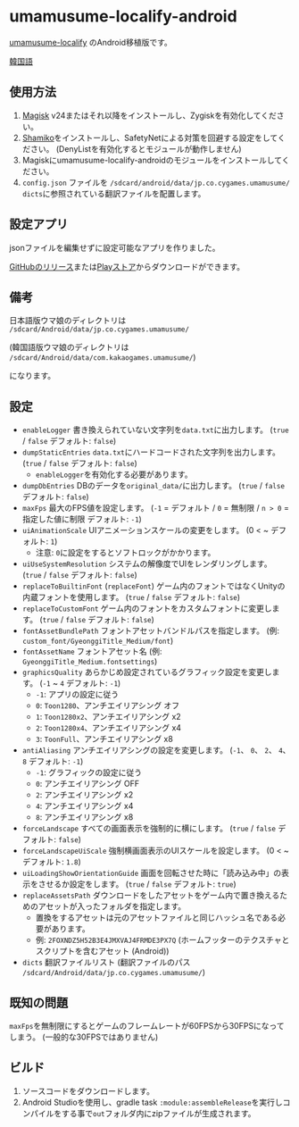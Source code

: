 ﻿# umamusume-localify-android
[umamusume-localify](https://github.com/GEEKiDoS/umamusume-localify) のAndroid移植版です。

[韓国語](README.ko-KR.md)

## 使用方法
1. [Magisk](https://github.com/topjohnwu/Magisk) v24またはそれ以降をインストールし、Zygiskを有効化してください。
2. [Shamiko](https://github.com/LSPosed/LSPosed.github.io/releases)をインストールし、SafetyNetによる対策を回避する設定をしてください。 (DenyListを有効化するとモジュールが動作しません)
3. Magiskにumamusume-localify-androidのモジュールをインストールしてください。
4. `config.json` ファイルを `/sdcard/android/data/jp.co.cygames.umamusume/` `dicts`に参照されている翻訳ファイルを配置します。
## 設定アプリ
jsonファイルを編集せずに設定可能なアプリを作りました。

[GitHubのリリース](https://github.com/Kimjio/umamusume-localify-android/releases)または[Playストア](https://play.google.com/store/apps/details?id=com.kimjio.umamusumelocalify.settings)からダウンロードができます。

## 備考
日本語版ウマ娘のディレクトリは `/sdcard/Android/data/jp.co.cygames.umamusume/`

(韓国語版ウマ娘のディレクトリは `/sdcard/Android/data/com.kakaogames.umamusume/`)

になります。

## 設定
- `enableLogger` 書き換えられていない文字列を`data.txt`に出力します。 (`true` / `false` デフォルト: `false`)
- `dumpStaticEntries` `data.txt`にハードコードされた文字列を出力します。 (`true` / `false` デフォルト: `false`)
  - `enableLogger`を有効化する必要があります。
- `dumpDbEntries` DBのデータを`original_data/`に出力します。 (`true` / `false` デフォルト: `false`)
- `maxFps` 最大のFPS値を設定します。 (`-1` = デフォルト / `0` = 無制限 / `n > 0` = 指定した値に制限 デフォルト: `-1`)
- `uiAnimationScale` UIアニメーションスケールの変更をします。 (0 < ~ デフォルト: `1`)
  - 注意: `0`に設定をするとソフトロックがかかります。
- `uiUseSystemResolution` システムの解像度でUIをレンダリングします。 (`true` / `false` デフォルト: `false`)
- `replaceToBuiltinFont` (`replaceFont`) ゲーム内のフォントではなくUnityの内蔵フォントを使用します。 (`true` / `false` デフォルト: `false`)
- `replaceToCustomFont` ゲーム内のフォントをカスタムフォントに変更します。 (`true` / `false` デフォルト: `false`)
- `fontAssetBundlePath` フォントアセットバンドルパスを指定します。 (例: `custom_font/GyeonggiTitle_Medium/font`)
- `fontAssetName` フォントアセット名 (例: `GyeonggiTitle_Medium.fontsettings`)
- `graphicsQuality` あらかじめ設定されているグラフィック設定を変更します。 (`-1` ~ `4` デフォルト: `-1`)
  - `-1`: アプリの設定に従う
  - `0`: `Toon1280`、アンチエイリアシング オフ
  - `1`: `Toon1280x2`、アンチエイリアシング x2
  - `2`: `Toon1280x4`、アンチエイリアシング x4
  - `3`: `ToonFull`、アンチエイリアシング x8
- `antiAliasing` アンチエイリアシングの設定を変更します。 (`-1`、 `0`、 `2`、 `4`、 `8` デフォルト: `-1`)
  - `-1`: グラフィックの設定に従う
  - `0`: アンチエイリアシング OFF
  - `2`: アンチエイリアシング x2
  - `4`: アンチエイリアシング x4
  - `8`: アンチエイリアシング x8
- `forceLandscape` すべての画面表示を強制的に横にします。 (`true` / `false` デフォルト: `false`)
- `forceLandscapeUiScale` 強制横画面表示のUIスケールを設定します。 (0 < ~ デフォルト: `1.8`)
- `uiLoadingShowOrientationGuide` 画面を回転させた時に「読み込み中」の表示をさせるか設定をします。 (`true` / `false` デフォルト: `true`)
- `replaceAssetsPath` ダウンロードをしたアセットをゲーム内で置き換えるためのアセットが入ったフォルダを指定します。
  - 置換をするアセットは元のアセットファイルと同じハッシュ名である必要があります。
  - 例: `2FOXNDZ5H52B3E4JMXVAJ4FRMDE3PX7Q` (ホームフッターのテクスチャとスクリプトを含むアセット (Android))
- `dicts` 翻訳ファイルリスト (翻訳ファイルのパス `/sdcard/Android/data/jp.co.cygames.umamusume/`)

## 既知の問題
`maxFps`を無制限にするとゲームのフレームレートが60FPSから30FPSになってしまう。 (一般的な30FPSではありません)

## ビルド
1. ソースコードをダウンロードします。
2. Android Studioを使用し、gradle task `:module:assembleRelease`を実行しコンパイルをする事で`out`フォルダ内にzipファイルが生成されます。
